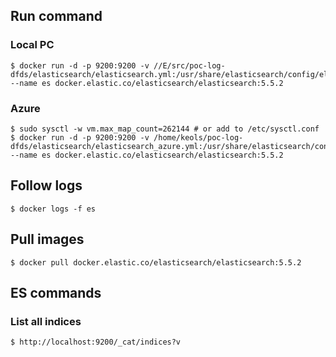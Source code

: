 ## Run command

### Local PC

```
$ docker run -d -p 9200:9200 -v //E/src/poc-log-dfds/elasticsearch/elasticsearch.yml:/usr/share/elasticsearch/config/elasticsearch.yml --name es docker.elastic.co/elasticsearch/elasticsearch:5.5.2
```

### Azure

```
$ sudo sysctl -w vm.max_map_count=262144 # or add to /etc/sysctl.conf
$ docker run -d -p 9200:9200 -v /home/keols/poc-log-dfds/elasticsearch/elasticsearch_azure.yml:/usr/share/elasticsearch/config/elasticsearch.yml --name es docker.elastic.co/elasticsearch/elasticsearch:5.5.2
```

## Follow logs

```
$ docker logs -f es
```

## Pull images

```
$ docker pull docker.elastic.co/elasticsearch/elasticsearch:5.5.2
```

## ES commands

### List all indices

```
$ http://localhost:9200/_cat/indices?v
```

